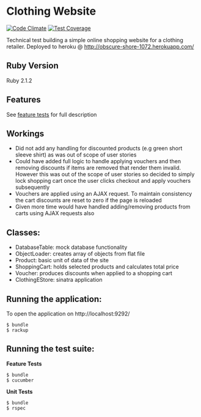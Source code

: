 Clothing Website
================
[![Code Climate](https://codeclimate.com/github/foxjerem/clothing-website/badges/gpa.svg)](https://codeclimate.com/github/foxjerem/clothing-website) [![Test Coverage](https://codeclimate.com/github/foxjerem/clothing-website/badges/coverage.svg)](https://codeclimate.com/github/foxjerem/clothing-website)

Technical test building a simple online shopping website for a clothing retailer. Deployed to heroku @ http://obscure-shore-1072.herokuapp.com/

Ruby Version
------------
Ruby 2.1.2

Features
--------

See [feature tests](https://github.com/foxjerem/clothing-website/tree/master/features) for full description 

Workings
--------
- Did not add any handling for discounted products (e.g green short sleeve shirt) as was out of scope of user stories
- Could have added full logic to handle applying vouchers and then removing discounts if items are removed that render them invalid. However this was out of the scope of user stories so decided to simply lock shopping cart once the user clicks checkout and apply vouchers subsequently
- Vouchers are applied using an AJAX request. To maintain consistency the cart discounts are reset to zero if the page is reloaded
- Given more time would have handled adding/removing products from carts using AJAX requests also

Classes:
--------
- DatabaseTable: mock database functionality
- ObjectLoader: creates array of objects from flat file
- Product: basic unit of data of the site
- ShoppingCart: holds selected products and calculates total price
- Voucher: produces discounts when applied to a shopping cart
- ClothingEStore: sinatra application

Running the application:
------------------------
To open the application on http://localhost:9292/

```shell
$ bundle
$ rackup
```

Running the test suite:
-----------------------
**Feature Tests**
```shell
$ bundle
$ cucumber
```

**Unit Tests**
```shell
$ bundle
$ rspec
```






